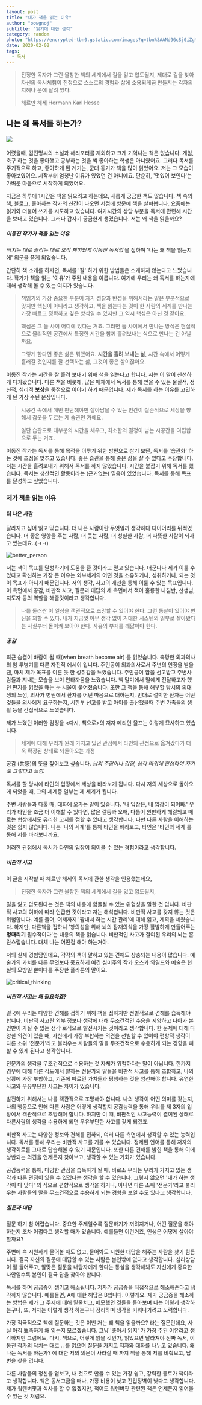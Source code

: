 ```yaml
---
layout: post
title: "내가 책을 읽는 이유"
author: "oowgnoj"
subtitle: "읽기에 대한 생각"
category: random
photo: "https://encrypted-tbn0.gstatic.com/images?q=tbn%3AANd9GcSj0iZgYE2vxvmCJ50_GTSB0Br79vU7Pn_XGteoFRBNTvUUlajr&usqp=CAU"
date: 2020-02-02
tags:
  - 독서
---
```


> 진정한 독자가 그런 울창한 책의 세계에서 길을 잃고 압도될지, 제대로 길을 찾아 자신의 독서체험이 진정으로 스스로의 경험과 삶에 소용되게끔 만들지는 각자의 지혜나 운에 달려 있다.
>
> 헤르만 헤세 Hermann Karl Hesse



## 나는 왜 독서를 하는가?

#### ![](./../images/in-post/reason-to-read.jpeg)   
어렸을때, 김진명씨의 소설과 해리포터를 제외하고 크게 기억나는 책은 없습니다. 게임, 축구 하는 것을 좋아했고 공부하는 것을 썩 좋아하는 학생은 아니였어요. 그러다 독서를 주기적으로 하고, 좋아하게 된 계기는, 군대 동기가 책을 많이 읽었어요. 저는 그 모습이 좋아보였어요. 시작부터 엄청난 이유가 있었던 건 아니에요. 단순히, '멋있어 보인다'는 가벼운 마음으로 시작하게 되었어요.

지금은 하루에 1시간은 책을 읽으려고 하는데요, 새롭게 궁금한 책도 많습니다. 책 속의 책, 블로그, 좋아하는 작가의 신간이 나오면 서점에 방문에 책을 살펴봅니다. 요즘에는 읽기와 더불어 쓰기를 시도하고 있습니다. 여가시간의 상당 부분을 독서에 관련해 시간을 보내고 있습니다. 그러다 갑자기 궁금한게 생겼습니다. 저는 왜 책을 읽을까요?

##### 이동진 작가가 책을 읽는 이유

_닥치는 대로 끌리는 대로 오직 재미있게 이동진 독서법_ 을 접하며 '나는 왜 책을 읽는지에' 의문을 품게 되었습니다.

간단히 책 소개를 하자면, 독서를 '잘' 하기 위한 방법들은 소개하지 않는다고 느꼈습니다. 작가가 책을 읽는 '이유'가 주된 내용을 이룹니다. 여기에 우리는 왜 독서를 하는지에 대해 생각해 볼 수 있는 여지가 있습니다.

> 책읽기의 가장 중요한 부분이 자기 성찰과 반성을 위해서라는 말은 부분적으로 맞지만 핵심이 아니라고 생각하고, 책을 읽는다는 것이 한 사람의 세계를 만나는 가장 빠르고 정확하고 깊은 방식일 수 있지만 그 역시 핵심은 아닌 것 같아요.
>
> 핵심은 그 둘 사이 어디에 있다는 거죠. 그러면 둘 사이에서 만나는 방식은 현실적으로 물리적인 공간에서 특정한 시간을 함께 흘려보내는 식으로 만나는 건 아닐까요.
>
> 그렇게 한다면 좋은 삶은 뭐겠어요. **시간을 흘려 보내는 삶**, 시간 속에서 어떻게 흘러갈 것인지를 잘 선택하는 삶, 그것이 좋은 삶이잖아요.

이동진 작가는 시간을 잘 흘려 보내기 위해 책을 읽는다고 합니다. 저는 이 말이 신선하게 다가왔습니다. 다른 책을 비롯해, 많은 매체에서 독서를 통해 얻을 수 있는 물질적, 정신적, 심리적 **보상**을 중점으로 이야기 하기 때문입니다. 제가 독서를 하는 이유를 고민하게 된 가장 주된 문장입니다.

> 시공간 속에서 매번 판단해야만 살아남을 수 있는 인간이 실존적으로 세상을 향해서 갑옷을 두르는 게 습관인 거에요.
>
> 일단 습관으로 대부분의 시간을 채우고, 최소한의 결정이 남는 시공간을 여집합으로 두는 거죠.

이동진 작가는 독서를 통해 목적을 이루기 위한 방편으로 삼기 보단, 독서를 '습관화' 하는 것에 초점을 맞추고 있습니다. 좋은 습관을 통해 좋은 삶을 살 수 있다고 주장합니다.저는 시간을 흘려보내기 위해서 독서를 하지 않았습니다. 시간을 붙잡기 위해 독서를 했습니다. 독서는 생산적인 활동이라는 (근거없는) 믿음이 있었습니다. 독서를 통해 목표를 달성하고 싶었습니다. 

### 제가 책을 읽는 이유

#### 더 나은 사람

달라지고 싶어 읽고 있습니다. 더 나은 사람이란 무엇일까 생각하다 다이어리를 뒤적였습니다. 더 좋은 영향을 주는 사람, 더 웃는 사람, 더 성실한 사람, 더 따뜻한 사람이 되자고 썼는데요..(ㅋㅋ)


![better_person](./../images/better_person.jpeg)

저는 책이 목표를 달성하기에 도움을 줄 것이라고 믿고 있습니다. 더군다나 제가 이룰 수 있다고 확신하는 가장 큰 이유는 외부세계의 어떤 것을 소유하거나, 성취하거나, 되는 것이 목표가 아니기 때문입니다. 저의 생각, 사고의 개선을 통해 이룰 수 있는 목표입니다. 이 측면에서 공감, 비판적 사고, 질문과 대답의 세 측면에서 책이 훌륭한 나침반, 선생님, 지도자 등의 역할을 해줄것이라고 생각합니다.



> 나를 둘러싼 이 일상을 객관적으로 조망할 수 있어야 한다. 그런 통찰이 있어야 변신을 꾀할 수 있다. 내가 지금껏 아무 생각 없이 거대한 시스템의 일부로 살아왔다는 사실부터 돌이켜 보아야 한다. 사유의 부재를 깨닳아야 한다.

##### 공감

최근 숨결이 바람이 될 때(when breath become air) 를 읽었습니다. 촉망한 외과의사의 암 투병기를 다룬 자전적 에세이 입니다. 주인공이 외과의사로서 주변의 인정을 받을 땐, 마치 제가 목표를 이룬 듯 한 성취감을 느꼈습니다. 주인공이 암을 선고받고 주변사람들과 지내는 모습을 보며 안타까움을 느꼈습니다. 책 말미에서 딸에게 전달하고자 했던 편지를 읽었을 때는 눈 시울이 붉어졌습니다. 또한 그 책을 통해 해부할 당시의 의대생의 느낌, 의사가 병원에서 환자를 어떤 마음으로 대하는지, 반대로 절박한 환자는 어떤 것들을 의사에게 요구하는지, 시한부 선고를 받고 아이를 출산했을때 주변 가족들의 생활 등을 간접적으로 느꼈습니다.

제가 느꼈던 이러한 감정을 <다시, 책으로>의 저자 메리언 울프는 이렇게 묘사하고 있습니다.

> 세계에 대해 우리가 원래 가지고 있던 관점에서 타인의 관점으로 옮겨갔다가 더욱 확장된 상태로 되돌아오는 과정

공감 (共感)의 뜻을 짚어보고 싶습니다. _남의 주장이나 감정, 생각 따위에 찬성하여 자기도 그렇다고 느낌._

독서를 할 당시에 타인의 입장에서 세상을 바라보게 됩니다. 다시 저의 세상으로 돌아오게 되었을 때, 그의 세계중 일부는 제 세계가 됩니다. 

주변 사람들과 다툴 때, 대화에 오가는 말이 있습니다. '내 입장은, 내 입장이 되어봐.' 우리가 타인을 조금 더 이해할 수 있다면, 많은 갈등과 오해, 다툼이 원만하게 해결되고 때로는 협상에서도 유리한 고지를 점할 수 있다고 생각합니다. 다만 다른 사람을 이해하는 것은 쉽지 않습니다. 나는 '나의 세계'를 통해 타인을 바라보고, 타인은 '타인의 세계'를 통해 저를 바라보니까요. 

이러한 관점에서 독서가 타인의 입장이 되어볼 수 있는 경험이라고 생각합니다.



##### 비판적 사고

이 글을 시작할 때 헤르만 헤세의 독서에 관한 생각을 인용했는데요,

> 진정한 독자가 그런 울창한 책의 세계에서 길을 잃고 압도될지,

길을 잃고 압도된다는 것은 책의 내용에 함몰될 수 있는 위험성을 말한 것 입니다. 비판적 사고의 여하에 따라 언급한 것이라고 저는 해석합니다. 비판적 사고를 갖지 않는 것은 위험합니다. 예를 들어, 어제까지 '짬내서 하는 시간 관리'에 대해 읽고, 계획을 세웠습니다. 하지만, 다른책을 접하니 '창의성을 위해 뇌의 잠재의식을 가장 활발하게 만들어주는 **멍때리기** 필수적이다'는 내용의 책을 읽습니다. 비판적인 사고가 결여된 우리의 뇌는 혼란스럽습니다. 대체 나는 어떤걸 해야 하는거야. 

저의 실제 경험담인데요, 각각의 책이 말하고 있는 견해도 상충되는 내용이 많습니다. 예술가의 가치를 다른 무엇보다 중요하게 여긴 심미주의 작가 오스카 와일드와 예술은 현실의 모방일 뿐이다를 주장한 플라톤의 말이요.

![critical_thinking](./../images/in-post/critical-thinking.jpg)

##### 비판적 사고는 왜 필요하죠?

결국에 우리는 다양한 견해를 접하기 위해 책을 접하지만 선별적으로 견해를 습득해야 합니다. 비판적 사고란 외부 정보나 생각에 대해 무조건적인 수용을 지양하고 나아가 본인만이 가질 수 있는 생각 로직으로 발전시키는 것이라고 생각합니다. 한 문제에 대해 다양한 의견이 있을 때, 자신에게 가장 부합하는 의견을 선별할 수 있어야 편향적 생각이 다른 소위 '전문가'라고 불리우는 사람들의 말을 무조건적으로 수용하게 되는 경향을 피할 수 있게 된다고 생각합니다.

전문가의 생각을 무조건적으로 수용하는 것 자체가 위험하다는 말이 아닙니다. 한가지 경우에 대해 다른 각도에서 말하는 전문가의 말들을 비판적 사고를 통해 조합하고, 나의 상황에 가장 부합하고, 기존에 따르던 가치들과 평행하는 것을 엄선해야 합니다. 유연한 사고와 우유부단한 사고는 차이가 있습니다.

발전하기 위해서는 나를 객관적으로 조망해야 합니다. 나의 생각이 어떤 의미를 갖는지, 나의 행동으로 인해 다른 사람은 어떻게 생각할지 공감능력을 통해 우리를 제 3자의 입장에서 객관적으로 조망해야 합니다. 하지만 이 때, 비판적인 사고능력이 결여된 상태로 다른사람의 생각을 수용하게 되면 우유부단한 사고를 갖게 되겠죠.

비판적 사고는 다양한 정보와 견해를 접하되, 여러 다른 측면에서 생각할 수 있는 능력입니다. 독서를 통해 우리는 비판적 사고를 기를 수 있습니다. 정제된 언어를 통해 저자의 생각회로를 그대로 답습해볼 수 있기 때문입니다. 또한 다른 견해를 밝힌 책을 통해 이에 상반되는 의견을 언제든지 찾아보고, 생각할 수 있는 기회가 있습니다.

공감능력을 통해, 다양한 관점을 습득하게 될 때, 비로소 우리는 우리가 가지고 있는 생각과 다른 관점이 있을 수 있겠다는 생각을 할 수 있습니다. 그렇지 않으면 '내가 하는 생각이 다 맞다' 의 식으로 편향적으로 생각을 하거나, 아니면 다른 소위 '전문가'라고 불리우는 사람들의 말을 무조건적으로 수용하게 되는 경향을 보일 수도 있다고 생각합니다.



##### 질문과 대답

질문 하기 참 어렵습니다. 중요한 주제일수록 질문하기가 꺼려지거나, 어떤 질문을 해야하는지 조차 어렵다고 생각할 때가 있습니다. 예를들면 이런거죠, 인생은 어떻게 살아야 할까요?

주변에 속 시원하게 물어볼 때도 없고, 물어봐도 시원한 대답을 해주는 사람을 찾기 힘듭니다. 결국 자신의 질문에 대답할 수 있는 사람은 본인밖에 없다고 생각합니다. 심리상담이 잘 들어주고, 알맞은 질문을 내담자에게 한다는 통설을 생각해봐도 자신에게 중요한 사안일수록 본인이 결국 답을 찾아야 합니다.

독서를 하며 궁금증이 생기고 해소됩니다. 저자가 궁금증을 직접적으로 해소해준다고 생각하지 않습니다. 예를들면, A에 대한 해답은 B입니다. 이렇게요. 제가 궁금증을 해소하는 방법은 제가 그 주제에 대해 밑줄치고, 메모했던 것들을 돌아보며 나는 이렇게 생각하는구나, 또, 저자는 이렇게 생각 하는구나 정리하며 생각을 키워나가려고 노력합니다.

가장 적극적으로 책에 질문하는 것은 이번 저는 왜 책을 읽을까요? 라는 질문인데요, 사실 아직 뾰족하게 왜 읽는지 모르겠습니다. 그냥 '좋아서 읽지' 가 가장 주된 이유라고 생각하지만 그럼에도, 다시, 책으로, 어떻게 읽을 것인가, 읽었으면 달라져야 진짜 독서, 이동진 작가의 닥치는 대로 .. 를 읽으며 질문을 가지고 저자와 대화를 나누고 있습니다. 왜 나는 독서를 하는가? 에 대한 저의 의문이 사라질 때 까지 책을 통해 저를 비춰보고, 답변을 찾을 겁니다.

다른 사람들의 정신을 옅보고, 내 것으로 만들 수 있는 가장 쉽고, 강력한 통로가 책이라고 생각합니다. 책은 동서고금을 떠나, 가장 비용이 낮고 진입장벽이 낮다고 생각합니다. 제가 워렌버핏과 식사를 할 수 없겠지만, 적어도 워렌버핏 관련된 책은 언제든지 읽어볼 수 있는 것 처럼요.

